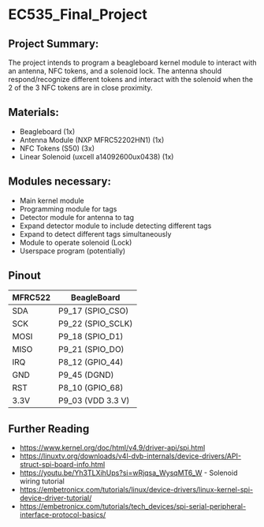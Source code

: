 # EC535_Final_Project

## Project Summary:
The project intends to program a beagleboard kernel module to interact with an antenna, NFC tokens, and
a solenoid lock. The antenna should respond/recognize different tokens and interact with the solenoid
when the 2 of the 3 NFC tokens are in close proximity.

## Materials:
- Beagleboard (1x)
- Antenna Module (NXP MFRC52202HN1) (1x)
- NFC Tokens (S50) (3x) 
- Linear Solenoid (uxcell a14092600ux0438) (1x) 

## Modules necessary:
- Main kernel module
- Programming module for tags
- Detector module for antenna to tag
- Expand detector module to include detecting different tags
- Expand to detect different tags simultaneously
- Module to operate solenoid (Lock)
- Userspace program (potentially)

## Pinout
| MFRC522 | BeagleBoard        |
|---------|--------------------|
| SDA     | P9_17 (SPIO_CSO)   |
| SCK     | P9_22 (SPIO_SCLK)  |
| MOSI    | P9_18 (SPIO_D1)    |
| MISO    | P9_21 (SPIO_DO)    |
| IRQ     | P8_12 (GPIO_44)    |
| GND     | P9_45 (DGND)       |
| RST     | P8_10 (GPIO_68)    |
| 3.3V    | P9_03 (VDD 3.3 V)  |

## Further Reading
- https://www.kernel.org/doc/html/v4.9/driver-api/spi.html
- https://linuxtv.org/downloads/v4l-dvb-internals/device-drivers/API-struct-spi-board-info.html 
- https://youtu.be/Yh3TLXihUps?si=wRjqsa_WysqMT6_W - Solenoid wiring tutorial
- https://embetronicx.com/tutorials/linux/device-drivers/linux-kernel-spi-device-driver-tutorial/ 
- https://embetronicx.com/tutorials/tech_devices/spi-serial-peripheral-interface-protocol-basics/
